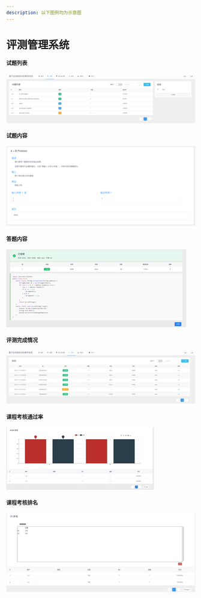 ```yaml
---
description: 以下图例均为示意图
---
```


# 评测管理系统

#### 试题列表

![](../.gitbook/assets/image%20%282%29.jpeg)

#### 试题内容 

![](../.gitbook/assets/image%20%2814%29.png)

#### 答题内容

![](../.gitbook/assets/image%20%288%29.png)

#### 评测完成情况

![](../.gitbook/assets/image%20%2823%29.jpeg)

#### 

#### 课程考核通过率

![](../.gitbook/assets/image%20%2818%29.jpeg)

#### 课程考核排名

![](../.gitbook/assets/image%20%2817%29.jpeg)

